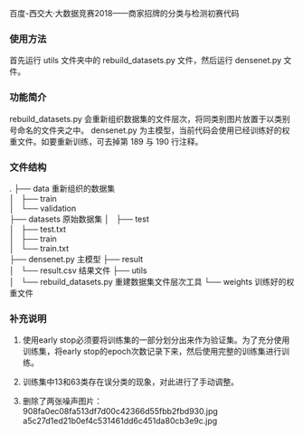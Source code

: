 百度-西交大·大数据竞赛2018——商家招牌的分类与检测初赛代码

### 使用方法

首先运行 utils 文件夹中的 rebuild_datasets.py 文件，然后运行 densenet.py 文件。


### 功能简介

rebuild_datasets.py 会重新组织数据集的文件层次，将同类别图片放置于以类别号命名的文件夹之中。
densenet.py 为主模型，当前代码会使用已经训练好的权重文件。如要重新训练，可去掉第 189 与 190 行注释。


### 文件结构
.
├── data                       重新组织的数据集               
│   ├── train                  
│   └── validation             
├── datasets                   原始数据集
│   ├── test                   
│   ├── test.txt               
│   ├── train                  
│   └── train.txt              
├── densenet.py                主模型
├── result                     
│   └── result.csv             结果文件
├── utils                      
│   └── rebuild_datasets.py    重建数据集文件层次工具
└── weights                    训练好的权重文件


### 补充说明

1. 使用early stop必须要将训练集的一部分划分出来作为验证集。为了充分使用训练集，将early stop的epoch次数记录下来，然后使用完整的训练集进行训练。

2. 训练集中13和63类存在误分类的现象，对此进行了手动调整。

3. 删除了两张噪声图片：908fa0ec08fa513df7d00c42366d55fbb2fbd930.jpg   a5c27d1ed21b0ef4c531461dd6c451da80cb3e9c.jpg

